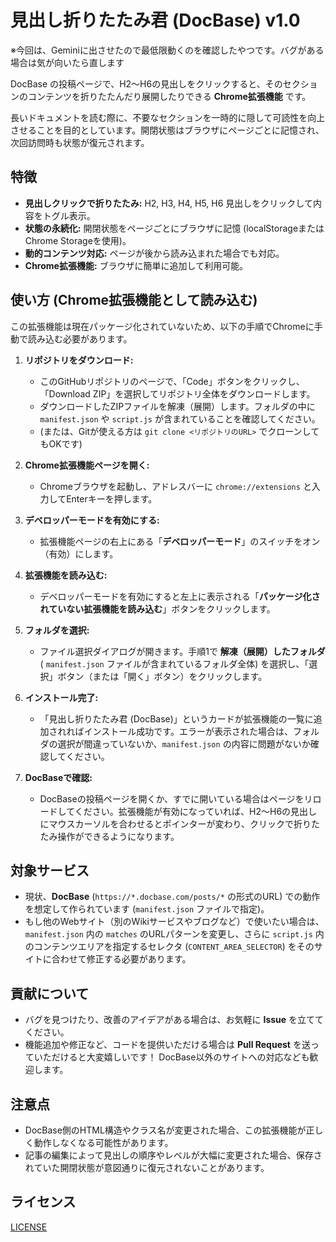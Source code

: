 # 見出し折りたたみ君 (DocBase) v1.0

※今回は、Geminiに出させたので最低限動くのを確認したやつです。バグがある場合は気が向いたら直します

DocBase の投稿ページで、H2〜H6の見出しをクリックすると、そのセクションのコンテンツを折りたたんだり展開したりできる **Chrome拡張機能** です。

長いドキュメントを読む際に、不要なセクションを一時的に隠して可読性を向上させることを目的としています。開閉状態はブラウザにページごとに記憶され、次回訪問時も状態が復元されます。

## 特徴

* **見出しクリックで折りたたみ:** H2, H3, H4, H5, H6 見出しをクリックして内容をトグル表示。
* **状態の永続化:** 開閉状態をページごとにブラウザに記憶 (localStorageまたはChrome Storageを使用)。
* **動的コンテンツ対応:** ページが後から読み込まれた場合でも対応。
* **Chrome拡張機能:** ブラウザに簡単に追加して利用可能。

## 使い方 (Chrome拡張機能として読み込む)

この拡張機能は現在パッケージ化されていないため、以下の手順でChromeに手動で読み込む必要があります。

1.  **リポジトリをダウンロード:**
    * このGitHubリポジトリのページで、「Code」ボタンをクリックし、「Download ZIP」を選択してリポジトリ全体をダウンロードします。
    * ダウンロードしたZIPファイルを解凍（展開）します。フォルダの中に `manifest.json` や `script.js` が含まれていることを確認してください。
    * (または、Gitが使える方は `git clone <リポジトリのURL>` でクローンしてもOKです)

2.  **Chrome拡張機能ページを開く:**
    * Chromeブラウザを起動し、アドレスバーに `chrome://extensions` と入力してEnterキーを押します。

3.  **デベロッパーモードを有効にする:**
    * 拡張機能ページの右上にある「**デベロッパーモード**」のスイッチをオン（有効）にします。

4.  **拡張機能を読み込む:**
    * デベロッパーモードを有効にすると左上に表示される「**パッケージ化されていない拡張機能を読み込む**」ボタンをクリックします。

5.  **フォルダを選択:**
    * ファイル選択ダイアログが開きます。手順1で **解凍（展開）したフォルダ** ( `manifest.json` ファイルが含まれているフォルダ全体) を選択し、「選択」ボタン（または「開く」ボタン）をクリックします。

6.  **インストール完了:**
    * 「見出し折りたたみ君 (DocBase)」というカードが拡張機能の一覧に追加されればインストール成功です。エラーが表示された場合は、フォルダの選択が間違っていないか、`manifest.json` の内容に問題がないか確認してください。

7.  **DocBaseで確認:**
    * DocBaseの投稿ページを開くか、すでに開いている場合はページをリロードしてください。拡張機能が有効になっていれば、H2〜H6の見出しにマウスカーソルを合わせるとポインターが変わり、クリックで折りたたみ操作ができるようになります。

## 対象サービス

* 現状、**DocBase** (`https://*.docbase.com/posts/*` の形式のURL) での動作を想定して作られています (`manifest.json` ファイルで指定)。
* もし他のWebサイト（別のWikiサービスやブログなど）で使いたい場合は、`manifest.json` 内の `matches` のURLパターンを変更し、さらに `script.js` 内のコンテンツエリアを指定するセレクタ (`CONTENT_AREA_SELECTOR`) をそのサイトに合わせて修正する必要があります。

## 貢献について

* バグを見つけたり、改善のアイデアがある場合は、お気軽に **Issue** を立ててください。
* 機能追加や修正など、コードを提供いただける場合は **Pull Request** を送っていただけると大変嬉しいです！ DocBase以外のサイトへの対応なども歓迎します。

## 注意点

* DocBase側のHTML構造やクラス名が変更された場合、この拡張機能が正しく動作しなくなる可能性があります。
* 記事の編集によって見出しの順序やレベルが大幅に変更された場合、保存されていた開閉状態が意図通りに復元されないことがあります。

## ライセンス

[LICENSE](LICENSE)
